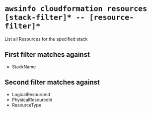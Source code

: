 # `awsinfo cloudformation resources [stack-filter]* -- [resource-filter]*`

List all Resources for the specified stack

## First filter matches against

* StackName

## Second filter matches against

* LogicalResourceId
* PhysicalResourceId
* ResourceType
